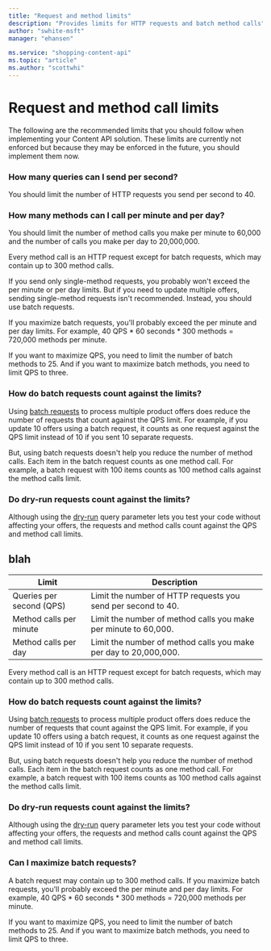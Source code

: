 ```yaml
---
title: "Request and method limits"
description: "Provides limits for HTTP requests and batch method calls"
author: "swhite-msft"
manager: "ehansen"

ms.service: "shopping-content-api"
ms.topic: "article"
ms.author: "scottwhi"
---
```


# Request and method call limits

The following are the recommended limits that you should follow when implementing your Content API solution. These limits are currently not enforced but because they may be enforced in the future, you should implement them now.

### How many queries can I send per second? 

You should limit the number of HTTP requests you send per second to 40. 

### How many methods can I call per minute and per day?

You should limit the number of method calls you make per minute to 60,000 and the number of calls you make per day to 20,000,000.
 
Every method call is an HTTP request except for batch requests, which may contain up to 300 method calls. 

If you send only single-method requests, you probably won't exceed the per minute or per day limits. But if you need to update multiple offers, sending single-method requests isn't recommended. Instead, you should use batch requests.

If you maximize batch requests, you'll probably exceed the per minute and per day limits. For example, 40 QPS * 60 seconds * 300 methods = 720,000 methods per minute.

If you want to maximize QPS, you need to limit the number of batch methods to 25. And if you want to maximize batch methods, you need to limit QPS to three.

### How do batch requests count against the limits?

Using [batch requests](manage-products.md#-using-batch-processing) to process multiple product offers does reduce the number of requests that count against the QPS limit. For example, if you update 10 offers using a batch request, it counts as one request against the QPS limit instead of 10 if you sent 10 separate requests.

But, using batch requests doesn't help you reduce the number of method calls. Each item in the batch request counts as one method call. For example, a batch request with 100 items counts as 100 method calls against the method calls limit.  


### Do dry-run requests count against the limits?

Although using the [dry-run](products-resource.md#dryrun) query parameter lets you test your code without affecting your offers, the requests and method calls count against the QPS and method call limits. 


## blah

|Limit|Description
|-|-
|Queries per second (QPS)|Limit the number of HTTP requests you send per second to 40.
|Method calls per minute|Limit the number of method calls you make per minute to 60,000.
|Method calls per day|Limit the number of method calls you make per day to 20,000,000.

Every method call is an HTTP request except for batch requests, which may contain up to 300 method calls. 

### How do batch requests count against the limits?

Using [batch requests](manage-products.md#-using-batch-processing) to process multiple product offers does reduce the number of requests that count against the QPS limit. For example, if you update 10 offers using a batch request, it counts as one request against the QPS limit instead of 10 if you sent 10 separate requests.

But, using batch requests doesn't help you reduce the number of method calls. Each item in the batch request counts as one method call. For example, a batch request with 100 items counts as 100 method calls against the method calls limit.  


### Do dry-run requests count against the limits?

Although using the [dry-run](products-resource.md#dryrun) query parameter lets you test your code without affecting your offers, the requests and method calls count against the QPS and method call limits. 

### Can I maximize batch requests?

A batch request may contain up to 300 method calls. If you maximize batch requests, you'll probably exceed the per minute and per day limits. For example, 40 QPS * 60 seconds * 300 methods = 720,000 methods per minute.

If you want to maximize QPS, you need to limit the number of batch methods to 25. And if you want to maximize batch methods, you need to limit QPS to three.
